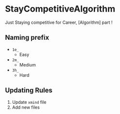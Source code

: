 # StayCompetitiveAlgorithm
Just Staying competitive for Career, [Algorithm] part !

## Naming prefix

* `1e_`
  * Easy
* `2m_`
  * Medium
* `3h_`
  * Hard

## Updating Rules

1. Update `xmind` file
2. Add new files